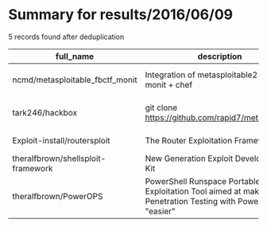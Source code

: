 
# Summary for results/2016/06/09
    
5 records found after deduplication

| full_name | description | html_url | matched_list | matched_count | pushed_at | size | stargazers_count | language | forks_count | vul_ids |
|------------------------------------|------------------------------------------------------------------------------------------------------------------|-------------------------------------------------------|----------------------------------|-----------------|---------------------------|--------|--------------------|------------|---------------|-----------|
| ncmd/metasploitable_fbctf_monit | Integration of metasploitable2 + fbctf + monit + chef | https://github.com/ncmd/metasploitable_fbctf_monit | ['metasploit module OR payload'] | 1 | 2016-06-09 21:19:34+00:00 | 51121 | 0 | Shell | 1 | [] |
| tark246/hackbox | git clone https://github.com/rapid7/metasploit.git | https://github.com/tark246/hackbox | ['metasploit module OR payload'] | 1 | 2016-06-09 13:06:02+00:00 | 0 | 0 | | 0 | [] |
| Exploit-install/routersploit | The Router Exploitation Framework | https://github.com/Exploit-install/routersploit | ['exploit'] | 1 | 2016-06-09 16:12:41+00:00 | 248 | 50 | Python | 17 | [] |
| theralfbrown/shellsploit-framework | New Generation Exploit Development Kit | https://github.com/theralfbrown/shellsploit-framework | ['exploit'] | 1 | 2016-06-09 16:40:22+00:00 | 1250 | 2 | Python | 27 | [] |
| theralfbrown/PowerOPS | PowerShell Runspace Portable Post Exploitation Tool aimed at making Penetration Testing with PowerShell "easier" | https://github.com/theralfbrown/PowerOPS | ['exploit'] | 1 | 2016-06-09 19:54:27+00:00 | 2721 | 1 | C# | 4 | [] |
